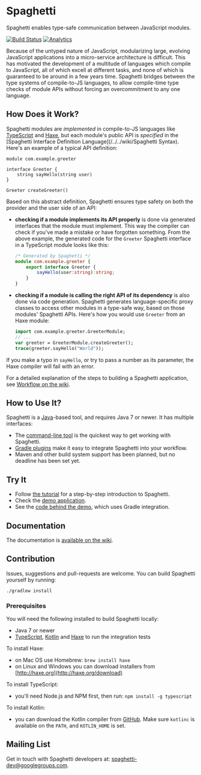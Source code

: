 Spaghetti
=========

Spaghetti enables type-safe communication between JavaScript modules.

[![Build Status](https://travis-ci.org/prezi/spaghetti.svg)](https://travis-ci.org/prezi/spaghetti)
[![Analytics](https://ga-beacon.appspot.com/UA-54695510-1/github.com/prezi/spaghetti)](https://github.com/igrigorik/ga-beacon)

Because of the untyped nature of JavaScript, modularizing large, evolving JavaScript applications into a micro-service architecture is difficult. This has motivated the development of a multitude of languages which compile to JavaScript, all of which excell at different tasks, and none of which is guaranteed to be around in a few years time. Spaghetti bridges between the type systems of compile-to-JS languages, to allow compile-time type checks of module APIs without forcing an overcommitment to any one language.

## How Does it Work?

Spaghetti modules are *implemented* in compile-to-JS languages like [TypeScript](http://typescriptlang.org) and [Haxe](http://haxe.org), but each module's public API is *specified* in the [Spaghetti Interface Definition Language](/../../wiki/Spaghetti Syntax). Here's an example of a typical API definition:

```
module com.example.greeter

interface Greeter {
    string sayHello(string user)
}

Greeter createGreeter()
```

Based on this abstract definition, Spaghetti ensures type safety on both the provider and the user side of an API:

* **checking if a module implements its API properly** is done via generated interfaces that the module must implement. This way the compiler can check if you've made a mistake or have forgotten something. From the above example, the generated code for the `Greeter` Spaghetti interface in a TypeScript module looks like this:

    ```typescript
    /* Generated by Spaghetti */
    module com.example.greeter {
        export interface Greeter {
            sayHello(user:string):string;
        }
    }
    ```

* **checking if a module is calling the right API of its dependency** is also done via code generation. Spaghetti generates language-specific proxy classes to access other modules in a type-safe way, based on those modules' Spaghetti APIs. Here's how you would use `Greeter` from an Haxe module:

    ```haxe
    import com.example.greeter.GreeterModule;
    // ...
    var greeter = GreeterModule.createGreeter();
    trace(greeter.sayHello("World"));
    ```

If you make a typo in `sayHello`, or try to pass a number as its parameter, the Haxe compiler will fail with an error.

For a detailed explanation of the steps to building a Spaghetti application, see [Workflow on the wiki](../../wiki/Workflow).

## How to Use It?

Spaghetti is a [Java](http://java.oracle.com)-based tool, and requires Java 7 or newer. It has multiple interfaces:

* The [command-line tool](spaghetti) is the quickest way to get working with Spaghetti.
* [Gradle plugins](gradle-spaghetti-plugin/README.md) make it easy to integrate Spaghetti into your workflow.
* Maven and other build system support has been planned, but no deadline has been set yet.

## Try It

* Follow [the tutorial](/../../wiki/Tutorial) for a step-by-step introduction to Spaghetti.
* Check the [demo application](http://prezi.github.io/spaghetti/demo).
* See the [code behind the demo](spaghetti-gradle-example), which uses Gradle integration.

## Documentation

The documentation is [available on the wiki](/../../wiki).

## Contribution

Issues, suggestions and pull-requests are welcome. You can build Spaghetti yourself by running:

    ./gradlew install

### Prerequisites

You will need the following installed to build Spaghetti locally:

* Java 7 or newer
* [TypeScript](http://typescriptlang.org), [Kotlin](http://kotlinlang.org) and [Haxe](http://haxe.org) to run the integration tests

To install Haxe:

* on Mac OS use Homebrew: `brew install haxe`
* on Linux and Windows you can download installers from [http://haxe.org](http://haxe.org/download)

To install TypeScript:

* you'll need Node.js and NPM first, then run: `npm install -g typescript`

To install Kotlin:

* you can download the Kotlin compiler from [GitHub](https://github.com/JetBrains/kotlin/releases/). Make sure `kotlinc` is available on the `PATH`, and `KOTLIN_HOME` is set.

## Mailing List

Get in touch with Spaghetti developers at: [spaghetti-dev@googlegroups.com](https://groups.google.com/forum/#!forum/spaghetti-dev).
